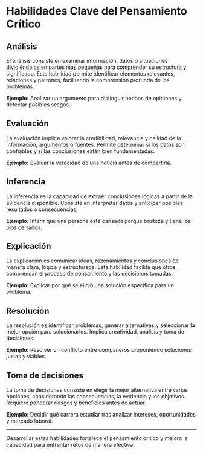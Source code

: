 # Habilidades Clave del Pensamiento Crítico

## Análisis
El análisis consiste en examinar información, datos o situaciones dividiéndolos en partes más pequeñas para comprender su estructura y significado. Esta habilidad permite identificar elementos relevantes, relaciones y patrones, facilitando la comprensión profunda de los problemas.

**Ejemplo:** Analizar un argumento para distinguir hechos de opiniones y detectar posibles sesgos.

## Evaluación
La evaluación implica valorar la credibilidad, relevancia y calidad de la información, argumentos o fuentes. Permite determinar si los datos son confiables y si las conclusiones están bien fundamentadas.

**Ejemplo:** Evaluar la veracidad de una noticia antes de compartirla.

## Inferencia
La inferencia es la capacidad de extraer conclusiones lógicas a partir de la evidencia disponible. Consiste en interpretar datos y anticipar posibles resultados o consecuencias.

**Ejemplo:** Inferir que una persona está cansada porque bosteza y tiene los ojos cerrados.

## Explicación
La explicación es comunicar ideas, razonamientos y conclusiones de manera clara, lógica y estructurada. Esta habilidad facilita que otros comprendan el proceso de pensamiento y las decisiones tomadas.

**Ejemplo:** Explicar por qué se eligió una solución específica para un problema.

## Resolución
La resolución es identificar problemas, generar alternativas y seleccionar la mejor opción para solucionarlos. Implica creatividad, análisis y toma de decisiones.

**Ejemplo:** Resolver un conflicto entre compañeros proponiendo soluciones justas y viables.

## Toma de decisiones
La toma de decisiones consiste en elegir la mejor alternativa entre varias opciones, considerando las consecuencias, la evidencia y los objetivos. Requiere ponderar riesgos y beneficios antes de actuar.

**Ejemplo:** Decidir qué carrera estudiar tras analizar intereses, oportunidades y mercado laboral.

---

Desarrollar estas habilidades fortalece el pensamiento crítico y mejora la capacidad para enfrentar retos de manera efectiva.
